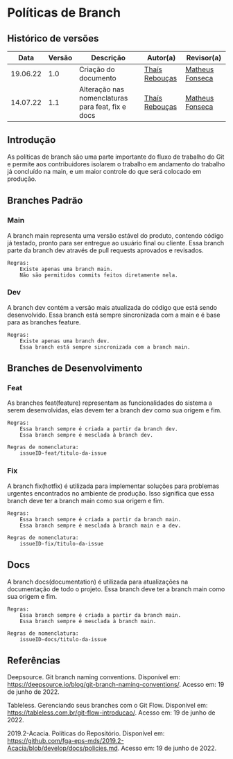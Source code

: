 # Políticas de Branch

## Histórico de versões
| Data     | Versão | Descrição            | Autor(a)                                      | Revisor(a)                                       |
| -------- | ------ | -------------------- | --------------------------------------------- | ------------------------------------------------ |
| 19.06.22 | 1.0    | Criação do documento | [Thaís Rebouças](https://github.com/Thais-ra) | [Matheus Fonseca](https://github.com/gatotabaco) |
| 14.07.22 | 1.1    | Alteração nas nomenclaturas para feat, fix e docs | [Thaís Rebouças](https://github.com/Thais-ra) | [Matheus Fonseca](https://github.com/gatotabaco) |


## Introdução

As políticas de branch são uma parte importante do fluxo de trabalho do Git e permite aos contribuidores isolarem o trabalho em andamento do trabalho já concluído na main, e um maior controle do que será colocado em produção.


## Branches Padrão
### Main
A branch main representa uma versão estável do produto, contendo código já testado, pronto para ser entregue ao usuário final ou cliente. Essa branch parte da branch dev através de pull requests aprovados e revisados.

    Regras:
        Existe apenas uma branch main.
        Não são permitidos commits feitos diretamente nela.

### Dev
A branch dev contém a versão mais atualizada do código que está sendo desenvolvido. Essa branch está sempre sincronizada com a main e é base para as branches feature.

    Regras:
        Existe apenas uma branch dev.
        Essa branch está sempre sincronizada com a branch main.

## Branches de Desenvolvimento
### Feat
As branches feat(feature) representam as funcionalidades do sistema a serem desenvolvidas, elas devem ter a branch dev como sua origem e fim.

    Regras:
        Essa branch sempre é criada a partir da branch dev.
        Essa branch sempre é mesclada à branch dev.

    Regras de nomenclatura:
        issueID-feat/titulo-da-issue

### Fix
A branch fix(hotfix) é utilizada para implementar soluções para problemas urgentes encontrados no ambiente de produção. Isso significa que essa branch deve ter a branch main como sua origem e fim.

    Regras:
        Essa branch sempre é criada a partir da branch main.
        Essa branch sempre é mesclada à branch main e a dev.

    Regras de nomenclatura:
        issueID-fix/titulo-da-issue

## Docs
A branch docs(documentation) é utilizada para atualizações na documentação de todo o projeto. Essa branch deve ter a branch main como sua origem e fim.

    Regras:
        Essa branch sempre é criada a partir da branch main.
        Essa branch sempre é mesclada à branch main.

    Regras de nomenclatura:
        issueID-docs/titulo-da-issue


## Referências

Deepsource. Git branch naming conventions. Disponível em: https://deepsource.io/blog/git-branch-naming-conventions/. Acesso em: 19 de junho de 2022.

Tableless. Gerenciando seus branches com o Git Flow. Disponível em: https://tableless.com.br/git-flow-introducao/. Acesso em: 19 de junho de 2022.

2019.2-Acacia. Políticas do Repositório. Disponível em: https://github.com/fga-eps-mds/2019.2-Acacia/blob/develop/docs/policies.md. Acesso em: 19 de junho de 2022.